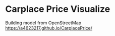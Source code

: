 # Carplace Price Visualize  
Building model from OpenStreetMap  
https://a4623217.github.io/CarplacePrice/
